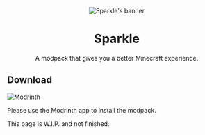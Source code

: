 <div align="center">

![Sparkle's banner](https://cdn.modrinth.com/data/cached_images/ed3b9d8f95b34ccd35b81eac6115cf1d8aa6b9c5_0.webp)
# Sparkle
A modpack that gives you a better Minecraft experience.

</div>

## Download

[![Modrinth][img-modrinth]][url-modrinth]

[img-modrinth]: <https://img.shields.io/modrinth/dt/htQuHNQq?style=for-the-badge&label=Modrinth&color=darkgreen&labelColor=black&logo=modrinth>
[url-modrinth]: <https://modrinth.com/modpack/shiny.sparkle>

Please use the Modrinth app to install the modpack.

This page is W.I.P. and not finished.
